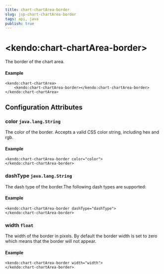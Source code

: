 ```yaml
---
title: chart-chartArea-border
slug: jsp-chart-chartArea-border
tags: api, java
publish: true
---
```


# \<kendo:chart-chartArea-border\>

The border of the chart area.

#### Example
    <kendo:chart-chartArea>
        <kendo:chart-chartArea-border></kendo:chart-chartArea-border>
    </kendo:chart-chartArea>

## Configuration Attributes

### color `java.lang.String`

The color of the border. Accepts a valid CSS color string, including hex and rgb.

#### Example
    <kendo:chart-chartArea-border color="color">
    </kendo:chart-chartArea-border>

### dashType `java.lang.String`

The dash type of the border.The following dash types are supported:

#### Example
    <kendo:chart-chartArea-border dashType="dashType">
    </kendo:chart-chartArea-border>

### width `float`

The width of the border in pixels. By default the border width is set to zero which means that the border will not appear.

#### Example
    <kendo:chart-chartArea-border width="width">
    </kendo:chart-chartArea-border>

 
